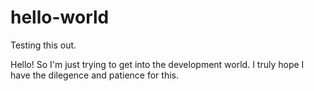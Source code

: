 # hello-world
Testing this out.

Hello! So I'm just trying to get into the development world. I truly hope I have the dilegence and patience for this.
